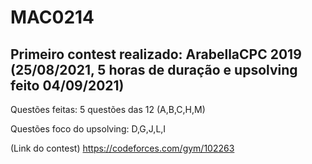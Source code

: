# MAC0214

## Primeiro contest realizado: ArabellaCPC 2019 (25/08/2021, 5 horas de duração e upsolving feito 04/09/2021)
Questões feitas:  5 questões das 12 (A,B,C,H,M)

Questões foco do upsolving: D,G,J,L,I

(Link do contest) https://codeforces.com/gym/102263

